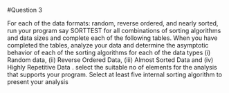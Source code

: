 #Question 3

For each of the data formats: random, reverse ordered, and nearly sorted, run your program say SORTTEST for all combinations of sorting algorithms and data sizes and complete each of the following tables.  When you have completed the tables, analyze your data and determine the asymptotic behavior of each of the sorting algorithms for each of the data types (i) Random data, (ii) Reverse Ordered Data, (iii) Almost Sorted Data  and (iv) Highly Repetitive Data . select the suitable no of elements for the analysis that supports your program. Select at least five internal sorting algorithm to present your analysis
